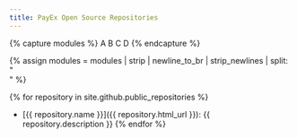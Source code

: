 ```yaml
---
title: PayEx Open Source Repositories
---
```


{% capture modules %}
A
B
C
D
{% endcapture %}

{% assign modules = modules | strip | newline_to_br | strip_newlines | split: "<br />" %}

{% for repository in site.github.public_repositories %}
  * [{{ repository.name }}]({{ repository.html_url }}): {{ repository.description }}
{% endfor %}